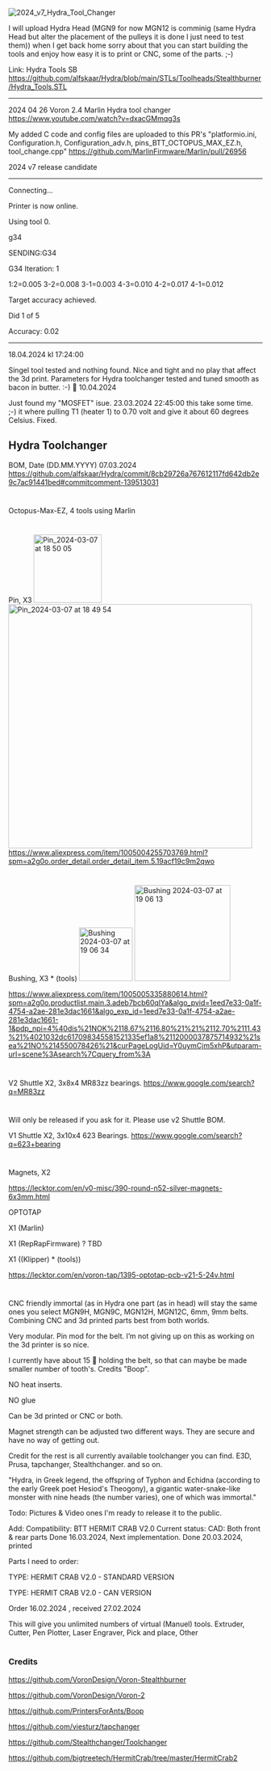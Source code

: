 




![2024_v7_Hydra_Tool_Changer](https://github.com/user-attachments/assets/3ce1d50a-5780-406a-b5fd-529a8906fef1)

I will upload Hydra Head (MGN9 for now MGN12 is comminig (same Hydra Head but alter the placement of the pulleys it is done I just need to test them)) when I get back home sorry about that you can start building the tools and enjoy how easy it is to print or CNC, some of the parts. ;-)

Link: Hydra Tools SB
https://github.com/alfskaar/Hydra/blob/main/STLs/Toolheads/Stealthburner/Hydra_Tools.STL






************************************************************



2024 04 26 Voron 2.4 Marlin Hydra tool changer
https://www.youtube.com/watch?v=dxacGMmqg3s

My added C code and config files are uploaded to this PR's
"platformio.ini, Configuration.h, Configuration_adv.h, pins_BTT_OCTOPUS_MAX_EZ.h, tool_change.cpp"
https://github.com/MarlinFirmware/Marlin/pull/26956


2024 v7 release candidate
************************************************************

Connecting...

Printer is now online.

Using tool 0.

g34

SENDING:G34

G34 Iteration: 1

1:2=0.005 3-2=0.008 3-1=0.003 4-3=0.010 4-2=0.017 4-1=0.012

Target accuracy achieved.

Did 1 of 5

Accuracy: 0.02

************************************************************
18.04.2024 kl 17:24:00



Singel tool tested and nothing found. Nice and tight and no play that affect the 3d print.
Parameters for Hydra toolchanger tested and tuned smooth as bacon in butter. :-) 🧈  10.04.2024

Just found my "MOSFET" isue. 23.03.2024 22:45:00 this take some time. ;-) it where pulling T1 (heater 1) to 0.70 volt and give it about 60 degrees Celsius. Fixed.


## Hydra Toolchanger

BOM, Date (DD.MM.YYYY) 07.03.2024
https://github.com/alfskaar/Hydra/commit/8cb29726a767612117fd642db2e9c7ac91441bed#commitcomment-139513031

#


Octopus-Max-EZ, 4 tools using Marlin

#

Pin, X3
<img width="135" alt="Pin_2024-03-07 at 18 50 05" src="https://github.com/alfskaar/Hydra/assets/31868161/6185ba89-0f6f-4dcc-b056-ccb20392aa4d">
<img width="483" alt="Pin_2024-03-07 at 18 49 54" src="https://github.com/alfskaar/Hydra/assets/31868161/eb194f39-679a-4cb4-9227-06a30563873d">
https://www.aliexpress.com/item/1005004255703769.html?spm=a2g0o.order_detail.order_detail_item.5.19acf19c9m2qwo

#

Bushing, X3 * (tools)
<img width="106" alt="Bushing 2024-03-07 at 19 06 34" src="https://github.com/alfskaar/Hydra/assets/31868161/7c34069d-42de-4e2f-86f9-eac2bfdfe223">
<img width="190" alt="Bushing 2024-03-07 at 19 06 13" src="https://github.com/alfskaar/Hydra/assets/31868161/8f7fdd81-2394-4efd-b3ed-29062f637ebc">

https://www.aliexpress.com/item/1005005335880614.html?spm=a2g0o.productlist.main.3.adeb7bcb60qlYa&algo_pvid=1eed7e33-0a1f-4754-a2ae-281e3dac1661&algo_exp_id=1eed7e33-0a1f-4754-a2ae-281e3dac1661-1&pdp_npi=4%40dis%21NOK%2118.67%2116.80%21%21%2112.70%2111.43%21%4021032dc617098345581521335ef1a8%2112000037875714932%21sea%21NO%214550078426%21&curPageLogUid=Y0uymCjm5xhP&utparam-url=scene%3Asearch%7Cquery_from%3A

#
V2 Shuttle
X2, 3x8x4 MR83zz bearings.
https://www.google.com/search?q=MR83zz
#
Will only be released if you ask for it. Please use v2 Shuttle BOM.

V1 Shuttle
X2, 3x10x4 623 Bearings.
https://www.google.com/search?q=623+bearing
#
Magnets, X2

https://lecktor.com/en/v0-misc/390-round-n52-silver-magnets-6x3mm.html

OPTOTAP

X1 (Marlin)

X1 (RepRapFirmware) ? TBD

X1 ((Klipper) * (tools))

https://lecktor.com/en/voron-tap/1395-optotap-pcb-v21-5-24v.html
#


CNC friendly
immortal (as in Hydra one part (as in head) will stay the same ones you select MGN9H, MGN9C, MGN12H, MGN12C, 6mm, 9mm belts.
Combining  CNC and 3d printed parts best from both worlds.

Very modular.
Pin mod for the belt. I’m not giving up on this as working on the 3d printer is so nice.

I currently have about 15 🦷 holding the belt, so that can maybe be made smaller number of tooth's. Credits "Boop".

NO heat inserts.

NO glue

Can be 3d printed or CNC or both.

Magnet strength can be adjusted two different ways. They are secure and have no way of getting out.

Credit for the rest is all currently available toolchanger you can find. E3D, Prusa, tapchanger, Stealthchanger. and so on.

"Hydra, in Greek legend, the offspring of Typhon and Echidna (according to the early Greek poet Hesiod's Theogony), a gigantic water-snake-like monster with nine heads (the number varies), one of which was immortal."

Todo:
Pictures & Video ones I'm ready to release it to the public.


Add: Compatibility: BTT HERMIT CRAB V2.0 Current status: CAD: Both front & rear parts Done 16.03.2024, Next implementation. Done 20.03.2024, printed

Parts I need to order:

TYPE: HERMIT CRAB V2.0 - STANDARD VERSION

TYPE: HERMIT CRAB V2.0 - CAN VERSION

Order 16.02.2024 , received 27.02.2024

This will give you unlimited numbers of virtual (Manuel) tools.
Extruder,
Cutter,
Pen Plotter,
Laser Engraver,
Pick and place,
Other 

#
### Credits
https://github.com/VoronDesign/Voron-Stealthburner

https://github.com/VoronDesign/Voron-2

https://github.com/PrintersForAnts/Boop

https://github.com/viesturz/tapchanger

https://github.com/Stealthchanger/Toolchanger

https://github.com/bigtreetech/HermitCrab/tree/master/HermitCrab2
